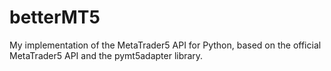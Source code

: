 # betterMT5
My implementation of the MetaTrader5 API for Python, based on the official MetaTrader5 API and the pymt5adapter library.
